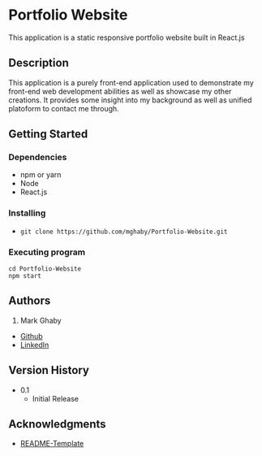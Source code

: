 # Portfolio Website

This application is a static responsive portfolio website built in React.js

## Description

This application is a purely front-end application used to demonstrate my front-end web development abilities as well as showcase my other creations. It provides some insight into my background as well as unified platoform to contact me through.

## Getting Started

### Dependencies

* npm or yarn
* Node
* React.js

### Installing

* `git clone https://github.com/mghaby/Portfolio-Website.git`


### Executing program

```
cd Portfolio-Website
npm start
```

## Authors

1. Mark Ghaby
  * [Github](https://github.com/mghaby)
  * [LinkedIn](https://www.linkedin.com/in/mghaby/)

## Version History

* 0.1
    * Initial Release

## Acknowledgments

* [README-Template](https://gist.github.com/DomPizzie/7a5ff55ffa9081f2de27c315f5018afc)